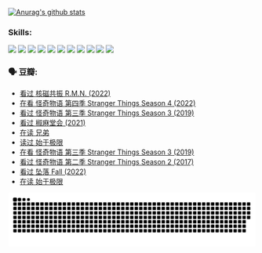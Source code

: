 
[![Anurag's github stats](https://github-readme-stats.vercel.app/api?username=w940853815)](https://github.com/anuraghazra/github-readme-stats)

### Skills:

<code><img height="32" src="https://cdn.jsdelivr.net/npm/simple-icons@v5/icons/python.svg"></code>
<code><img height="32" src="https://cdn.jsdelivr.net/npm/simple-icons@v5/icons/javascript.svg"></code>
<code><img height="32" src="https://cdn.jsdelivr.net/npm/simple-icons@v5/icons/django.svg"></code>
<code><img height="32" src="https://cdn.jsdelivr.net/npm/simple-icons@v5/icons/flask.svg"></code>
<code><img height="32" src="https://cdn.jsdelivr.net/npm/simple-icons@v5/icons/vuetify.svg"></code>
<code><img height="32" src="https://cdn.jsdelivr.net/npm/simple-icons@v5/icons/git.svg"></code>
<code><img height="32" src="https://cdn.jsdelivr.net/npm/simple-icons@v5/icons/docker.svg"></code>
<code><img height="32" src="https://cdn.jsdelivr.net/npm/simple-icons@v5/icons/postgresql.svg"></code>
<code><img height="32" src="https://cdn.jsdelivr.net/npm/simple-icons@v5/icons/elasticsearch.svg"></code>
<code><img height="32" src="https://cdn.jsdelivr.net/npm/simple-icons@v5/icons/macos.svg"></code>
<code><img height="32" src="https://cdn.jsdelivr.net/npm/simple-icons@v5/icons/linux.svg"></code>

### 🗣 豆瓣:

<!-- DOUBAN-ACTIVITIES:START -->
- [看过 核磁共振 R.M.N.‎ (2022)](https://www.douban.com/people/136069238/status/4129280068/?_i=75087963)
- [在看 怪奇物语 第四季 Stranger Things Season 4‎ (2022)](https://www.douban.com/people/136069238/status/4128731025/?_i=75087963)
- [看过 怪奇物语 第三季 Stranger Things Season 3‎ (2019)](https://www.douban.com/people/136069238/status/4128137084/?_i=75087963)
- [看过 椒麻堂会‎ (2021)](https://www.douban.com/people/136069238/status/4121285981/?_i=75087963)
- [在读 兄弟](https://www.douban.com/people/136069238/status/4118865218/?_i=75087963)
- [读过 始于极限](https://www.douban.com/people/136069238/status/4118688115/?_i=75087963)
- [在看 怪奇物语 第三季 Stranger Things Season 3‎ (2019)](https://www.douban.com/people/136069238/status/4117787534/?_i=75087963)
- [看过 怪奇物语 第二季 Stranger Things Season 2‎ (2017)](https://www.douban.com/people/136069238/status/4117786735/?_i=75087963)
- [看过 坠落 Fall‎ (2022)](https://www.douban.com/people/136069238/status/4117534536/?_i=75087963)
- [在读 始于极限](https://www.douban.com/people/136069238/status/4115193410/?_i=75087964)
<!-- DOUBAN-ACTIVITIES:END -->


![Snake animation](https://raw.githubusercontent.com/w940853815/w940853815/output/github-contribution-grid-snake.svg)

<!--
**w940853815/w940853815** is a ✨ _special_ ✨ repository because its `README.md` (this file) appears on your GitHub profile.

Here are some ideas to get you started:

- 🔭 I’m currently working on ...
- 🌱 I’m currently learning ...
- 👯 I’m looking to collaborate on ...
- 🤔 I’m looking for help with ...
- 💬 Ask me about ...
- 📫 How to reach me: ...
- 😄 Pronouns: ...
- ⚡ Fun fact: ...
-->
